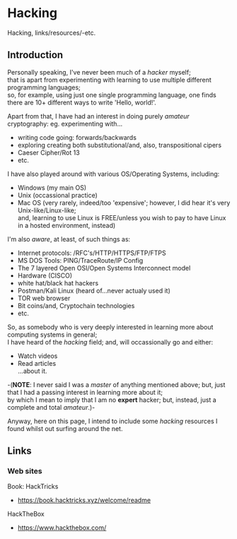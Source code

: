 # Hacking
Hacking, links/resources/-etc.

## Introduction

Personally speaking, I've never been much of a *hacker* myself;  
that is apart from experimenting with learning to use multiple different programming languages;  
so, for example, using just one single programming language, one finds there are 10+ different ways to write 'Hello, world!'.  

Apart from that, I have had an interest in doing purely *amateur* cryptography: eg. experimenting with...   

- writing code going: forwards/backwards   
- exploring creating both substitutional/and, also, transpositional cipers       
- Caeser Cipher/Rot 13   
- etc.

I have also played around with various OS/Operating Systems, including:  
- Windows (my main OS)  
- Unix (occassional practice)  
- Mac OS (very rarely, indeed/too 'expensive'; however, I did hear it's very Unix-like/Linux-like;   
  and, learning to use Linux is FREE/unless you wish to pay to have Linux in a hosted environment, instead)

I'm also *aware*, at least, of such things as:  
- Internet protocols: /RFC's/HTTP/HTTPS/FTP/FTPS  
- MS DOS Tools: PING/TraceRoute/IP Config    
- The 7 layered Open OSI/Open Systems Interconnect model  
- Hardware (CISCO)
- white hat/black hat hackers 
- Postman/Kali Linux (heard of...never actualy used it)   
- TOR web browser  
- Bit coins/and, Cryptochain technologies    
- etc.

So, as somebody who is very deeply interested in learning more about computing systems in general;      
I have heard of the *hacking* field; and, will occassionally go and either:  

- Watch videos
- Read articles    
...about it.

-(**NOTE**: I never said I was a *master* of anything mentioned above; 
but, just that I had a passing interest in learning more about it;  
by which I mean to imply that I am no **expert** hacker; but, instead, just a complete and total  *amateur*.)-  

Anyway, here on this page, I intend to include some *hacking* resources I found whilst out surfing around the net.  

## Links

### Web sites

Book: HackTricks  
- https://book.hacktricks.xyz/welcome/readme  

HackTheBox  
- https://www.hackthebox.com/  
